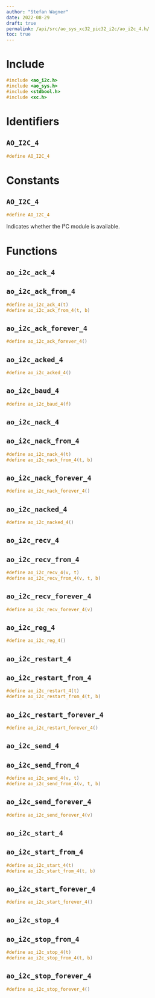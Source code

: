 ```yaml
---
author: "Stefan Wagner"
date: 2022-08-29
draft: true
permalink: /api/src/ao_sys_xc32_pic32_i2c/ao_i2c_4.h/
toc: true
---
```


# Include

```c
#include <ao_i2c.h>
#include <ao_sys.h>
#include <stdbool.h>
#include <xc.h>
```

# Identifiers

## `AO_I2C_4`

```c
#define AO_I2C_4
```

# Constants

## `AO_I2C_4`

```c
#define AO_I2C_4
```

Indicates whether the I²C module is available.

# Functions

## `ao_i2c_ack_4`
## `ao_i2c_ack_from_4`

```c
#define ao_i2c_ack_4(t)
#define ao_i2c_ack_from_4(t, b)
```

## `ao_i2c_ack_forever_4`

```c
#define ao_i2c_ack_forever_4()
```

## `ao_i2c_acked_4`

```c
#define ao_i2c_acked_4()
```

## `ao_i2c_baud_4`

```c
#define ao_i2c_baud_4(f)
```

## `ao_i2c_nack_4`
## `ao_i2c_nack_from_4`

```c
#define ao_i2c_nack_4(t)
#define ao_i2c_nack_from_4(t, b)
```

## `ao_i2c_nack_forever_4`

```c
#define ao_i2c_nack_forever_4()
```

## `ao_i2c_nacked_4`

```c
#define ao_i2c_nacked_4()
```

## `ao_i2c_recv_4`
## `ao_i2c_recv_from_4`

```c
#define ao_i2c_recv_4(v, t)
#define ao_i2c_recv_from_4(v, t, b)
```

## `ao_i2c_recv_forever_4`

```c
#define ao_i2c_recv_forever_4(v)
```

## `ao_i2c_reg_4`

```c
#define ao_i2c_reg_4()
```

## `ao_i2c_restart_4`
## `ao_i2c_restart_from_4`

```c
#define ao_i2c_restart_4(t)
#define ao_i2c_restart_from_4(t, b)
```

## `ao_i2c_restart_forever_4`

```c
#define ao_i2c_restart_forever_4()
```

## `ao_i2c_send_4`
## `ao_i2c_send_from_4`

```c
#define ao_i2c_send_4(v, t)
#define ao_i2c_send_from_4(v, t, b)
```

## `ao_i2c_send_forever_4`

```c
#define ao_i2c_send_forever_4(v)
```

## `ao_i2c_start_4`
## `ao_i2c_start_from_4`

```c
#define ao_i2c_start_4(t)
#define ao_i2c_start_from_4(t, b)
```

## `ao_i2c_start_forever_4`

```c
#define ao_i2c_start_forever_4()
```

## `ao_i2c_stop_4`
## `ao_i2c_stop_from_4`

```c
#define ao_i2c_stop_4(t)
#define ao_i2c_stop_from_4(t, b)
```

## `ao_i2c_stop_forever_4`

```c
#define ao_i2c_stop_forever_4()
```
